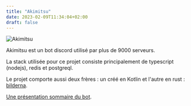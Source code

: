 ```yaml
---
title: "Akimitsu"
date: 2023-02-09T11:34:04+02:00
draft: false
---
```


![Akimitsu](/images/akimitsu.webp)

Akimitsu est un bot discord utilisé par plus de 9000 serveurs.

La stack utilisée pour ce projet consiste principalement de typescript (nodejs), redis et postgreql.

Le projet comporte aussi deux frères : un créé en Kotlin et l'autre en rust : [bilderna](https://github.com/PixelaxFR/bilderna).

[Une présentation sommaire du bot](https://top.gg/bot/471749111125770250).